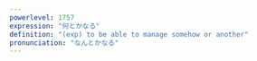 ```yaml
---
powerlevel: 1757
expression: "何とかなる"
definition: "(exp) to be able to manage somehow or another"
pronunciation: "なんとかなる"
---
```

